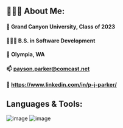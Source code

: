 ## 👨🏻‍💻 About Me:
#### 🏫 Grand Canyon University, Class of 2023
#### 👨🏻‍🎓 B.S. in Software Development
#### 📍 Olympia, WA
#### 📫 payson.parker@comcast.net
#### 🔗 https://www.linkedin.com/in/p-j-parker/

## Languages & Tools:
![image](https://user-images.githubusercontent.com/90354190/209887181-1dc08466-36dd-47cd-ae6b-edcc7fdd5970.png)
![image](https://user-images.githubusercontent.com/90354190/209887212-0c73e0cc-cf3b-4c6e-b9fc-0823772419bb.png)



<!--
**paysonjparker/paysonjparker** is a ✨ _special_ ✨ repository because its `README.md` (this file) appears on your GitHub profile.

Here are some ideas to get you started:

- 🔭 I’m currently working on ...
- 🌱 I’m currently learning ...
- 👯 I’m looking to collaborate on ...
- 🤔 I’m looking for help with ...
- 💬 Ask me about ...
- 📫 How to reach me: ...
- 😄 Pronouns: ...
- ⚡ Fun fact: ...
-->
